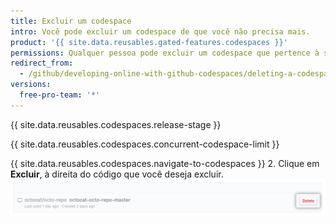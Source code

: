```yaml
---
title: Excluir um codespace
intro: Você pode excluir um codespace de que você não precisa mais.
product: '{{ site.data.reusables.gated-features.codespaces }}'
permissions: Qualquer pessoa pode excluir um codespace que pertence à sua conta de usuário.
redirect_from:
  - /github/developing-online-with-github-codespaces/deleting-a-codespace
versions:
  free-pro-team: '*'
---
```


{{ site.data.reusables.codespaces.release-stage }}

{{ site.data.reusables.codespaces.concurrent-codespace-limit }}

{{ site.data.reusables.codespaces.navigate-to-codespaces }}
2. Clique em **Excluir**, à direita do código que você deseja excluir. ![Botão excluir](/assets/images/help/codespaces/delete-codespace.png)

